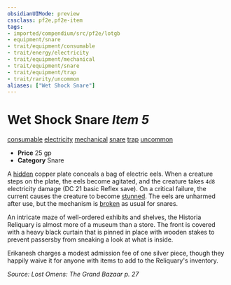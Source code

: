 ```yaml
---
obsidianUIMode: preview
cssclass: pf2e,pf2e-item
tags:
- imported/compendium/src/pf2e/lotgb
- equipment/snare
- trait/equipment/consumable
- trait/energy/electricity
- trait/equipment/mechanical
- trait/equipment/snare
- trait/equipment/trap
- trait/rarity/uncommon
aliases: ["Wet Shock Snare"]
---
```

# Wet Shock Snare *Item 5*  
[consumable](consumable.md)  [electricity](electricity.md)  [mechanical](mechanical.md)  [snare](snare.md)  [trap](trap.md)  [uncommon](uncommon.md)  

- **Price** 25 gp
- **Category** Snare

A [hidden](conditions.md#Hidden) copper plate conceals a bag of electric eels. When a creature steps on the plate, the eels become agitated, and the creature takes `4d8` electricity damage (DC 21 basic Reflex save). On a critical failure, the current causes the creature to become [stunned](conditions.md#Stunned). The eels are unharmed after use, but the mechanism is [broken](conditions.md#Broken) as usual for snares.

An intricate maze of well-ordered exhibits and shelves, the Historia Reliquary is almost more of a museum than a store. The front is covered with a heavy black curtain that is pinned in place with wooden stakes to prevent passersby from sneaking a look at what is inside.

Erikanesh charges a modest admission fee of one silver piece, though they happily waive it for anyone with items to add to the Reliquary's inventory.

*Source: Lost Omens: The Grand Bazaar p. 27*